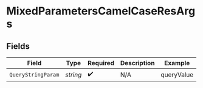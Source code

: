 # MixedParametersCamelCaseResArgs


## Fields

| Field              | Type               | Required           | Description        | Example            |
| ------------------ | ------------------ | ------------------ | ------------------ | ------------------ |
| `QueryStringParam` | *string*           | :heavy_check_mark: | N/A                | queryValue         |
